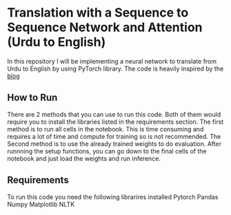 # Translation with a Sequence to Sequence Network and Attention (Urdu to English)
In this repository I will be implementing a neural network to translate from Urdu to English by using PyTorch library. The code is heavily inspired by the [blog](https://talharamzan-tr.medium.com/translation-with-a-sequence-to-sequence-network-and-attention-urdu-to-english-bd398d64ce5d) 

## How to Run
There are 2 methods that you can use to run this code. Both of them would require you to install the libraries listed in the requirements section.
The first method is to run all cells in the notebook. This is time consuming and requires a lot of time and compute for training so is not recommended.
The Second method is to use the already trained weights to do evaluation. After runnning the setup functions, you can go down to the final cells of the notebook and just load the weights and run inference.

## Requirements
To run this code you need the following librarires installed
Pytorch
Pandas
Numpy
Matplotlib
NLTK
